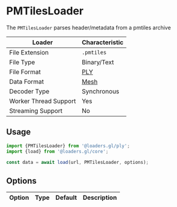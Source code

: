 # PMTilesLoader

The `PMTilesLoader` parses header/metadata from a pmtiles archive

| Loader                | Characteristic                                |
| --------------------- | --------------------------------------------- |
| File Extension        | `.pmtiles`                                        |
| File Type             | Binary/Text                                   |
| File Format           | [PLY](http://paulbourke.net/dataformats/ply/) |
| Data Format           | [Mesh](/docs/specifications/category-mesh)  |
| Decoder Type          | Synchronous                                   |
| Worker Thread Support | Yes                                           |
| Streaming Support     | No                                            |

## Usage

```typescript
import {PMTilesLoader} from '@loaders.gl/ply';
import {load} from '@loaders.gl/core';

const data = await load(url, PMTilesLoader, options);
```

## Options

| Option | Type | Default | Description |
| ------ | ---- | ------- | ----------- |
